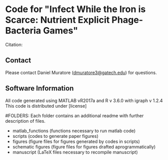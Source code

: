 # Code for "Infect While the Iron is Scarce: Nutrient Explicit Phage-Bacteria Games"
Citation:
## Contact
Please contact Daniel Muratore (dmuratore3@gatech.edu) for questions.
## Software Information
All code generated using MATLAB vR2017a and R v 3.6.0 with igraph v 1.2.4 
This code is distributed under [license]

#FOLDERS:
Each folder contains an additional readme with further description of files.
* matlab_functions (functions necessary to run matlab code)
* scripts (codes to generate paper figures)
* figures (figure files for figures generated by codes in scripts)
* schematic figures (figure files for figures drafted aprogrammatically)
* manuscript (LaTeX files necessary to recompile manuscript)

